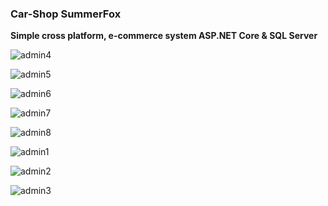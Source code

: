 ### Car-Shop SummerFox
**Simple cross platform, e-commerce system 
ASP.NET Core &amp; SQL Server**

![admin4](https://user-images.githubusercontent.com/25099980/47049475-44682700-d152-11e8-8046-4ef6870915ef.png)

![admin5](https://user-images.githubusercontent.com/25099980/47049482-4df18f00-d152-11e8-85e2-8aee59cc2485.png)

![admin6](https://user-images.githubusercontent.com/25099980/47049489-52b64300-d152-11e8-9915-0c4b5151f08d.png)

![admin7](https://user-images.githubusercontent.com/25099980/47049496-5b0e7e00-d152-11e8-8df6-c0ba71abce0a.png)

![admin8](https://user-images.githubusercontent.com/25099980/47049503-5fd33200-d152-11e8-845d-3df624885226.png)

![admin1](https://user-images.githubusercontent.com/25099980/47049249-978daa00-d151-11e8-800a-9519fcee697e.png)

![admin2](https://user-images.githubusercontent.com/25099980/47049252-9a889a80-d151-11e8-96ee-ace6662dd8ce.png)

![admin3](https://user-images.githubusercontent.com/25099980/47049329-d459a100-d151-11e8-8773-17b67f7c991f.png)
